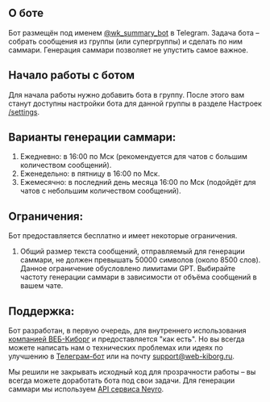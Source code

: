 ## О боте

Бот размещён под именем [@wk_summary_bot](https://t.me/wk_summary_bot?start) в Telegram. Задача бота – собрать сообщения
из группы (или супергруппы) и сделать по ним саммари. Генерация саммари позволяет не упустить самое важное.

## Начало работы с ботом

Для начала работы нужно добавить бота в группу. После этого вам станут доступны настройки бота для данной группы в
разделе Настроек [/settings](https://t.me/wk_summary_bot?settings).

## Варианты генерации саммари:

1. Ежедневно: в 16:00 по Мск (рекомендуется для чатов с большим количеством сообщений).
2. Еженедельно: в пятницу в 16:00 по Мск.
3. Ежемесячно: в последний день месяца 16:00 по Мск (подойдёт для чатов с небольшим количеством сообщений).

## Ограничения:

Бот предоставляется бесплатно и имеет некоторые ограничения.

1. Общий размер текста сообщений, отправляемый для генерации саммари, не должен превышать 50000 символов (около 8500
   слов). Данное ограничение обусловлено лимитами GPT. Выбирайте частоту генерации саммари в зависимости от объёма
   сообщений в вашем чате.

## Поддержка:

Бот разработан, в первую очередь, для внутреннего использования [компанией ВЕБ-Киборг](https://web-kiborg.ru) и
предоставляется "как есть". Но вы всегда можете написать нам о технических проблемах или идеях по улучшению
в [Телеграм-бот](https://t.me/web_kiborg_bot) или на почту [support@web-kiborg.ru](mailto:support@web-kiborg.ru).

Мы решили не закрывать исходный код для прозрачности работы – вы всегда можете доработать бота под свои задачи. Для
генерации саммари мы используем [API сервиса Neyro](https://neyro.adviz.pro).
